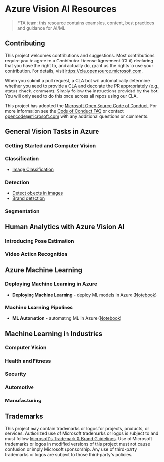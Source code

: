 # Azure Vision AI Resources

> FTA team: this resource contains examples, content, best practices and guidance
> for AI/ML

## Contributing

This project welcomes contributions and suggestions.  Most contributions require you to agree to a
Contributor License Agreement (CLA) declaring that you have the right to, and actually do, grant us
the rights to use your contribution. For details, visit https://cla.opensource.microsoft.com.

When you submit a pull request, a CLA bot will automatically determine whether you need to provide
a CLA and decorate the PR appropriately (e.g., status check, comment). Simply follow the instructions
provided by the bot. You will only need to do this once across all repos using our CLA.

This project has adopted the [Microsoft Open Source Code of Conduct](https://opensource.microsoft.com/codeofconduct/).
For more information see the [Code of Conduct FAQ](https://opensource.microsoft.com/codeofconduct/faq/) or
contact [opencode@microsoft.com](mailto:opencode@microsoft.com) with any additional questions or comments.

## General Vision Tasks in Azure

### Getting Started and Computer Vision

### Classification

- [Image Classification](https://github.com/microsoft/computervision-recipes/tree/master/scenarios/classification) 

### Detection

- [Detect objects in images](https://docs.microsoft.com/en-us/azure/cognitive-services/computer-vision/concept-object-detection)
- [Brand detection](https://docs.microsoft.com/en-us/azure/cognitive-services/computer-vision/concept-brand-detection)

### Segmentation

## Human Analytics with Azure Vision AI

### Introducing Pose Estimation

### Video Action Recognition

## Azure Machine Learning

### Deploying Machine Learning in Azure 

- **Deploying Machine Learning** - deploy ML models in Azure ([Notebook](notebooks/DeployingML.ipynb))

### Machine Learning Pipelines

- **ML Automation** - automating ML in Azure ([Notebook](notebooks/MLAutomation.ipynb))

## Machine Learning in Industries

### Computer Vision 
### Health and Fitness
### Security
### Automotive
### Manufacturing



## Trademarks

This project may contain trademarks or logos for projects, products, or services. Authorized use of Microsoft 
trademarks or logos is subject to and must follow 
[Microsoft's Trademark & Brand Guidelines](https://www.microsoft.com/en-us/legal/intellectualproperty/trademarks/usage/general).
Use of Microsoft trademarks or logos in modified versions of this project must not cause confusion or imply Microsoft sponsorship.
Any use of third-party trademarks or logos are subject to those third-party's policies.
